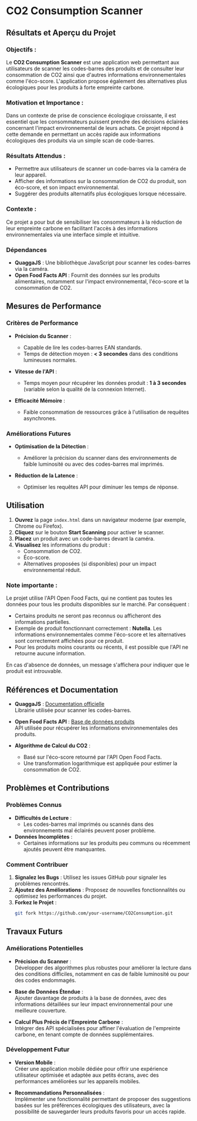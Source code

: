 # CO2 Consumption Scanner

## Résultats et Aperçu du Projet

### Objectifs :
Le **CO2 Consumption Scanner** est une application web permettant aux utilisateurs de scanner les codes-barres des produits et de consulter leur consommation de CO2 ainsi que d'autres informations environnementales comme l'éco-score. L'application propose également des alternatives plus écologiques pour les produits à forte empreinte carbone.

### Motivation et Importance :
Dans un contexte de prise de conscience écologique croissante, il est essentiel que les consommateurs puissent prendre des décisions éclairées concernant l'impact environnemental de leurs achats. Ce projet répond à cette demande en permettant un accès rapide aux informations écologiques des produits via un simple scan de code-barres.

### Résultats Attendus :
- Permettre aux utilisateurs de scanner un code-barres via la caméra de leur appareil.
- Afficher des informations sur la consommation de CO2 du produit, son éco-score, et son impact environnemental.
- Suggérer des produits alternatifs plus écologiques lorsque nécessaire.

### Contexte :
Ce projet a pour but de sensibiliser les consommateurs à la réduction de leur empreinte carbone en facilitant l'accès à des informations environnementales via une interface simple et intuitive.


### Dépendances

- **QuaggaJS** : Une bibliothèque JavaScript pour scanner les codes-barres via la caméra.
- **Open Food Facts API** : Fournit des données sur les produits alimentaires, notamment sur l'impact environnemental, l'éco-score et la consommation de CO2.

## Mesures de Performance

### Critères de Performance

- **Précision du Scanner** : 
  - Capable de lire les codes-barres EAN standards.
  - Temps de détection moyen : **< 3 secondes** dans des conditions lumineuses normales.

- **Vitesse de l'API** :
  - Temps moyen pour récupérer les données produit : **1 à 3 secondes** (variable selon la qualité de la connexion Internet).

- **Efficacité Mémoire** :
  - Faible consommation de ressources grâce à l'utilisation de requêtes asynchrones.


### Améliorations Futures

- **Optimisation de la Détection** :
  - Améliorer la précision du scanner dans des environnements de faible luminosité ou avec des codes-barres mal imprimés.

- **Réduction de la Latence** :
  - Optimiser les requêtes API pour diminuer les temps de réponse.


## Utilisation

1. **Ouvrez** la page `index.html` dans un navigateur moderne (par exemple, Chrome ou Firefox).
2. **Cliquez** sur le bouton **Start Scanning** pour activer le scanner.
3. **Placez** un produit avec un code-barres devant la caméra.
4. **Visualisez** les informations du produit :
   - Consommation de CO2.
   - Éco-score.
   - Alternatives proposées (si disponibles) pour un impact environnemental réduit.

### Note importante :
Le projet utilise l'API Open Food Facts, qui ne contient pas toutes les données pour tous les produits disponibles sur le marché. Par conséquent :
- Certains produits ne seront pas reconnus ou afficheront des informations partielles.
- Exemple de produit fonctionnant correctement : **Nutella**. Les informations environnementales comme l'éco-score et les alternatives sont correctement affichées pour ce produit.
- Pour les produits moins courants ou récents, il est possible que l'API ne retourne aucune information.

En cas d'absence de données, un message s'affichera pour indiquer que le produit est introuvable.


## Références et Documentation

- **QuaggaJS** : [Documentation officielle](https://github.com/serratus/quaggaJS)  
  Librairie utilisée pour scanner les codes-barres.

- **Open Food Facts API** : [Base de données produits](https://world.openfoodfacts.org/data)  
  API utilisée pour récupérer les informations environnementales des produits.

- **Algorithme de Calcul du CO2** :
  - Basé sur l'éco-score retourné par l'API Open Food Facts.
  - Une transformation logarithmique est appliquée pour estimer la consommation de CO2.


## Problèmes et Contributions

### Problèmes Connus
- **Difficultés de Lecture** : 
  - Les codes-barres mal imprimés ou scannés dans des environnements mal éclairés peuvent poser problème.
- **Données Incomplètes** :
  - Certaines informations sur les produits peu communs ou récemment ajoutés peuvent être manquantes.

### Comment Contribuer
1. **Signalez les Bugs** : Utilisez les issues GitHub pour signaler les problèmes rencontrés.
2. **Ajoutez des Améliorations** : Proposez de nouvelles fonctionnalités ou optimisez les performances du projet.
3. **Forkez le Projet** :
   ```bash
   git fork https://github.com/your-username/CO2Consumption.git


## Travaux Futurs

### Améliorations Potentielles
- **Précision du Scanner** :  
  Développer des algorithmes plus robustes pour améliorer la lecture dans des conditions difficiles, notamment en cas de faible luminosité ou pour des codes endommagés.

- **Base de Données Étendue** :  
  Ajouter davantage de produits à la base de données, avec des informations détaillées sur leur impact environnemental pour une meilleure couverture.

- **Calcul Plus Précis de l'Empreinte Carbone** :  
  Intégrer des API spécialisées pour affiner l'évaluation de l'empreinte carbone, en tenant compte de données supplémentaires.
  

### Développement Futur
- **Version Mobile** :  
  Créer une application mobile dédiée pour offrir une expérience utilisateur optimisée et adaptée aux petits écrans, avec des performances améliorées sur les appareils mobiles.

- **Recommandations Personnalisées** :  
  Implémenter une fonctionnalité permettant de proposer des suggestions basées sur les préférences écologiques des utilisateurs, avec la possibilité de sauvegarder leurs produits favoris pour un accès rapide.









